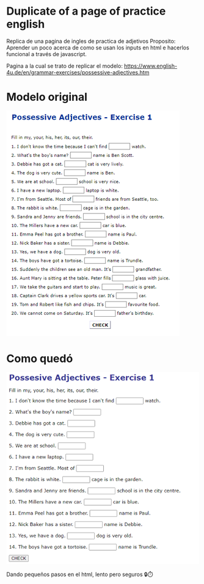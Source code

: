 # Duplicate of a page of practice english

Replica de una pagina de ingles de practica de adjetivos
Proposito: Aprender un poco acerca de como se usan los inputs en html e hacerlos funcional a través de javascript.

Pagina a la cual se trato de replicar el modelo: https://www.english-4u.de/en/grammar-exercises/possessive-adjectives.htm 


# Modelo original
![](https://github.com/gotaluism/PossesiveAdjectives-Exercise-1/blob/main/Screenshot%202022-11-28%20192708.png)




# Como quedó
![](https://github.com/gotaluism/PossesiveAdjectives-Exercise-1/blob/main/Screenshot%202022-11-28%20192904.png)


Dando pequeños pasos en el html, lento pero seguros 🔒⏱️

